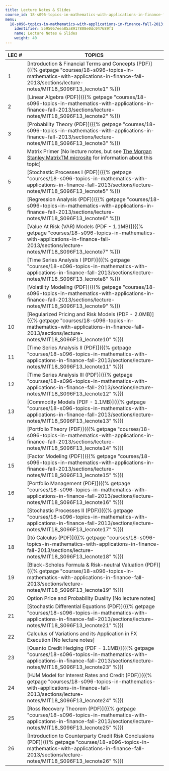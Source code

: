 ```yaml
---
title: Lecture Notes & Slides
course_id: 18-s096-topics-in-mathematics-with-applications-in-finance-fall-2013
menu:
  18-s096-topics-in-mathematics-with-applications-in-finance-fall-2013:
    identifier: 5595067eea85a8917808e0dc047689f1
    name: Lecture Notes & Slides
    weight: 40
---
```

| LEC # | TOPICS |
| --- | --- |
| 1 | [Introduction & Financial Terms and Concepts (PDF)]({{% getpage "courses/18-s096-topics-in-mathematics-with-applications-in-finance-fall-2013/sections/lecture-notes/MIT18_S096F13_lecnote1" %}}) |
| 2 | [Linear Algebra (PDF)]({{% getpage "courses/18-s096-topics-in-mathematics-with-applications-in-finance-fall-2013/sections/lecture-notes/MIT18_S096F13_lecnote2" %}}) |
| 3 | [Probability Theory (PDF)]({{% getpage "courses/18-s096-topics-in-mathematics-with-applications-in-finance-fall-2013/sections/lecture-notes/MIT18_S096F13_lecnote3" %}}) |
| 4 | Matrix Primer \[No lecture notes, but see [The Morgan Stanley MatrixTM microsite](http://www.morganstanley.com/matrixinfo/) for information about this topic\] |
| 5 | [Stochastic Processes I (PDF)]({{% getpage "courses/18-s096-topics-in-mathematics-with-applications-in-finance-fall-2013/sections/lecture-notes/MIT18_S096F13_lecnote5" %}}) |
| 6 | [Regression Analysis (PDF)]({{% getpage "courses/18-s096-topics-in-mathematics-with-applications-in-finance-fall-2013/sections/lecture-notes/MIT18_S096F13_lecnote6" %}}) |
| 7 | [Value At Risk (VAR) Models (PDF - 1.1MB)]({{% getpage "courses/18-s096-topics-in-mathematics-with-applications-in-finance-fall-2013/sections/lecture-notes/MIT18_S096F13_lecnote7" %}}) |
| 8 | [Time Series Analysis I (PDF)]({{% getpage "courses/18-s096-topics-in-mathematics-with-applications-in-finance-fall-2013/sections/lecture-notes/MIT18_S096F13_lecnote8" %}}) |
| 9 | [Volatility Modeling (PDF)]({{% getpage "courses/18-s096-topics-in-mathematics-with-applications-in-finance-fall-2013/sections/lecture-notes/MIT18_S096F13_lecnote9" %}}) |
| 10 | [Regularized Pricing and Risk Models (PDF - 2.0MB)]({{% getpage "courses/18-s096-topics-in-mathematics-with-applications-in-finance-fall-2013/sections/lecture-notes/MIT18_S096F13_lecnote10" %}}) |
| 11 | [Time Series Analysis II (PDF)]({{% getpage "courses/18-s096-topics-in-mathematics-with-applications-in-finance-fall-2013/sections/lecture-notes/MIT18_S096F13_lecnote11" %}}) |
| 12 | [Time Series Analysis III (PDF)]({{% getpage "courses/18-s096-topics-in-mathematics-with-applications-in-finance-fall-2013/sections/lecture-notes/MIT18_S096F13_lecnote12" %}}) |
| 13 | [Commodity Models (PDF - 1.1MB)]({{% getpage "courses/18-s096-topics-in-mathematics-with-applications-in-finance-fall-2013/sections/lecture-notes/MIT18_S096F13_lecnote13" %}}) |
| 14 | [Portfolio Theory (PDF)]({{% getpage "courses/18-s096-topics-in-mathematics-with-applications-in-finance-fall-2013/sections/lecture-notes/MIT18_S096F13_lecnote14" %}}) |
| 15 | [Factor Modeling (PDF)]({{% getpage "courses/18-s096-topics-in-mathematics-with-applications-in-finance-fall-2013/sections/lecture-notes/MIT18_S096F13_lecnote15" %}}) |
| 16 | [Portfolio Management (PDF)]({{% getpage "courses/18-s096-topics-in-mathematics-with-applications-in-finance-fall-2013/sections/lecture-notes/MIT18_S096F13_lecnote16" %}}) |
| 17 | [Stochastic Processes II (PDF)]({{% getpage "courses/18-s096-topics-in-mathematics-with-applications-in-finance-fall-2013/sections/lecture-notes/MIT18_S096F13_lecnote17" %}}) |
| 18 | [Itō Calculus (PDF)]({{% getpage "courses/18-s096-topics-in-mathematics-with-applications-in-finance-fall-2013/sections/lecture-notes/MIT18_S096F13_lecnote18" %}}) |
| 19 | [Black-Scholes Formula & Risk-neutral Valuation (PDF)]({{% getpage "courses/18-s096-topics-in-mathematics-with-applications-in-finance-fall-2013/sections/lecture-notes/MIT18_S096F13_lecnote19" %}}) |
| 20 | Option Price and Probability Duality \[No lecture notes\] |
| 21 | [Stochastic Differential Equations (PDF)]({{% getpage "courses/18-s096-topics-in-mathematics-with-applications-in-finance-fall-2013/sections/lecture-notes/MIT18_S096F13_lecnote21" %}}) |
| 22 | Calculus of Variations and its Application in FX Execution \[No lecture notes\] |
| 23 | [Quanto Credit Hedging (PDF - 1.1MB)]({{% getpage "courses/18-s096-topics-in-mathematics-with-applications-in-finance-fall-2013/sections/lecture-notes/MIT18_S096F13_lecnote23" %}}) |
| 24 | [HJM Model for Interest Rates and Credit (PDF)]({{% getpage "courses/18-s096-topics-in-mathematics-with-applications-in-finance-fall-2013/sections/lecture-notes/MIT18_S096F13_lecnote24" %}}) |
| 25 | [Ross Recovery Theorem (PDF)]({{% getpage "courses/18-s096-topics-in-mathematics-with-applications-in-finance-fall-2013/sections/lecture-notes/MIT18_S096F13_lecnote25" %}}) |
| 26 | [Introduction to Counterparty Credit Risk Conclusions (PDF)]({{% getpage "courses/18-s096-topics-in-mathematics-with-applications-in-finance-fall-2013/sections/lecture-notes/MIT18_S096F13_lecnote26" %}})